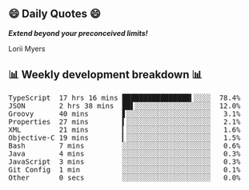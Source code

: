 ## 😄 Daily Quotes 😄

_**Extend beyond your preconceived limits!**_

Lorii Myers



## 📊 Weekly development breakdown 📊

<pre>TypeScript  17 hrs 16 mins ████████████████▍░░░░  78.4%
JSON        2 hrs 38 mins  ██▌░░░░░░░░░░░░░░░░░░  12.0%
Groovy      40 mins        ▋░░░░░░░░░░░░░░░░░░░░   3.1%
Properties  27 mins        ▍░░░░░░░░░░░░░░░░░░░░   2.1%
XML         21 mins        ▎░░░░░░░░░░░░░░░░░░░░   1.6%
Objective-C 19 mins        ▎░░░░░░░░░░░░░░░░░░░░   1.5%
Bash        7 mins         ░░░░░░░░░░░░░░░░░░░░░   0.6%
Java        4 mins         ░░░░░░░░░░░░░░░░░░░░░   0.3%
JavaScript  3 mins         ░░░░░░░░░░░░░░░░░░░░░   0.3%
Git Config  1 min          ░░░░░░░░░░░░░░░░░░░░░   0.1%
Other       0 secs         ░░░░░░░░░░░░░░░░░░░░░   0.0%</pre>